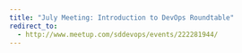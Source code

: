```yaml
---
title: "July Meeting: Introduction to DevOps Roundtable"
redirect_to:
  - http://www.meetup.com/sddevops/events/222281944/
---
```

